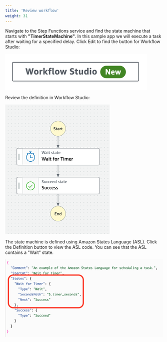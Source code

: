 ```yaml
---
title: 'Review workflow'
weight: 31
---
```


Navigate to the Step Functions service and find the state machine that starts with **"TimerStateMachine"**. In this sample app we will execute a task after waiting for a specified delay. Click Edit to find the button for Workflow Studio:

![Workflow Studio Button](/static/module1-workflow-studio.png)

Review the definition in Workflow Studio:

![Module 1 Workflow](/static/module1-workflow.png)

The state machine is defined using Amazon States Language (ASL). Click the Definition button to view the ASL code. You can see that the ASL contains a "Wait" state.

![Module 1 Code](/static/module1-code.png)
